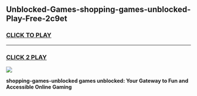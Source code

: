 
## Unblocked-Games-shopping-games-unblocked-Play-Free-2c9et
<h3>
<a href="https://premium76.site?title=shopping-games-unblocked&ref=23A">CLICK TO PLAY</a></h3>
<hr>

<h3>
<a href="https://premium76.site?title=shopping-games-unblocked&ref=23A">CLICK 2 PLAY</a>
  
</h3>

<a href="https://premium76.site?title=shopping-games-unblocked&ref=23A"><img src="https://clearcache.store/games.png"></a>


**shopping-games-unblocked games unblocked: Your Gateway to Fun and Accessible Online Gaming**
